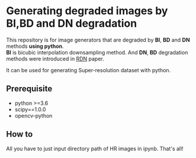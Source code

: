 # Generating degraded images by BI,BD and DN degradation
This repository is for image generators that are degraded by **BI**, **BD** and **DN** methods **using python**.  
**BI** is bicubic interpolation downsampling method. And **DN**, **BD** degradation methods were introduced in [RDN](https://arxiv.org/pdf/1802.08797.pdf) paper.

It can be used for generating Super-resolution dataset with python.  


## Prerequisite
* python >=3.6  
* scipy==1.0.0  
* opencv-python

## How to
All you have to just input directory path of HR images in ipynb. That's all!
